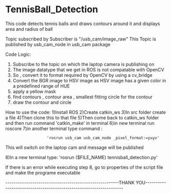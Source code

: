# TennisBall_Detection
This code detects tennis balls and draws contours around it and displays area and radius of ball

Topic subscribed by Subscriber is "/usb_cam/image_raw"
This Topic is published by usb_cam_node in usb_cam package

Code Logic:
1) Subscribe to the topic on which the laptop camera is publishing on
2) The image datatype that we get in ROS is not compatable with OpenCV
3) So , convert it to format required by OpenCV by using a cv_bridge
4) Convert the BGR image to HSV image as HSV image has a given color in a predefined range of HUE
5) apply a yellow mask
6) find contours , contour area , smallest fitting circle for the contour
7) draw the contour and circle

How to use the code:
1)Install ROS
2)Create catkin_ws
3)In src folder create a file
4)Then clone this to that file
5)Then come back to catkin_ws folder and then run command 'catkin_make' in terminal
6)in new terminal run roscore
7)in another terminal type command :

                      'rosrun usb_cam usb_cam_node _pixel_format:=yuyv'
                      
  This will switch on the laptop cam and message will be published 

8)In a new terminal type:
                      'rosrun ($FILE_NAME)  tennisball_detection.py'
                      


If there is an error while executing step 8, go to properties of the script file and make the programe executable


-------------------------------------------------------THANK YOU-------------------------------------------------------------------
